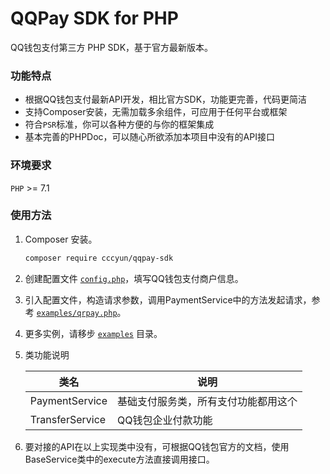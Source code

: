 # QQPay SDK for PHP
QQ钱包支付第三方 PHP SDK，基于官方最新版本。

### 功能特点

- 根据QQ钱包支付最新API开发，相比官方SDK，功能更完善，代码更简洁
- 支持Composer安装，无需加载多余组件，可应用于任何平台或框架
- 符合`PSR`标准，你可以各种方便的与你的框架集成
- 基本完善的PHPDoc，可以随心所欲添加本项目中没有的API接口

### 环境要求

`PHP` >= 7.1

### 使用方法

1. Composer 安装。

   ```bash
   composer require cccyun/qqpay-sdk
   ```

2. 创建配置文件 [`config.php`](./examples/config.php)，填写QQ钱包支付商户信息。

3. 引入配置文件，构造请求参数，调用PaymentService中的方法发起请求，参考 [`examples/qrpay.php`](./examples/qrpay.php)。

4. 更多实例，请移步 [`examples`](examples/) 目录。

5. 类功能说明

   | 类名            | 说明                                 |
   | --------------- | ------------------------------------ |
   | PaymentService  | 基础支付服务类，所有支付功能都用这个 |
   | TransferService | QQ钱包企业付款功能                   |
   
6. 要对接的API在以上实现类中没有，可根据QQ钱包官方的文档，使用BaseService类中的execute方法直接调用接口。

   


